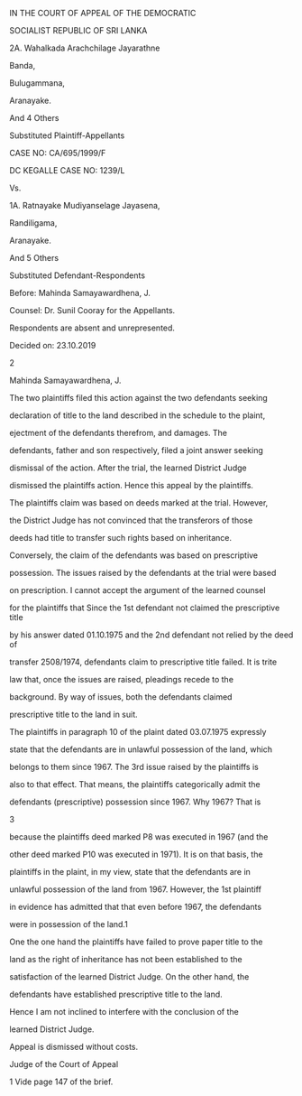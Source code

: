 IN THE COURT OF APPEAL OF THE DEMOCRATIC

SOCIALIST REPUBLIC OF SRI LANKA

2A. Wahalkada Arachchilage Jayarathne

Banda,

Bulugammana,

Aranayake.

And 4 Others

Substituted Plaintiff-Appellants

CASE NO: CA/695/1999/F

DC KEGALLE CASE NO: 1239/L

Vs.

1A. Ratnayake Mudiyanselage Jayasena,

Randiligama,

Aranayake.

And 5 Others

Substituted Defendant-Respondents

Before: Mahinda Samayawardhena, J.

Counsel: Dr. Sunil Cooray for the Appellants.

Respondents are absent and unrepresented.

Decided on: 23.10.2019

2

Mahinda Samayawardhena, J.

The two plaintiffs filed this action against the two defendants seeking

declaration of title to the land described in the schedule to the plaint,

ejectment of the defendants therefrom, and damages. The

defendants, father and son respectively, filed a joint answer seeking

dismissal of the action. After the trial, the learned District Judge

dismissed the plaintiffs action. Hence this appeal by the plaintiffs.

The plaintiffs claim was based on deeds marked at the trial. However,

the District Judge has not convinced that the transferors of those

deeds had title to transfer such rights based on inheritance.

Conversely, the claim of the defendants was based on prescriptive

possession. The issues raised by the defendants at the trial were based

on prescription. I cannot accept the argument of the learned counsel

for the plaintiffs that Since the 1st defendant not claimed the prescriptive title

by his answer dated 01.10.1975 and the 2nd defendant not relied by the deed of

transfer 2508/1974, defendants claim to prescriptive title failed. It is trite

law that, once the issues are raised, pleadings recede to the

background. By way of issues, both the defendants claimed

prescriptive title to the land in suit.

The plaintiffs in paragraph 10 of the plaint dated 03.07.1975 expressly

state that the defendants are in unlawful possession of the land, which

belongs to them since 1967. The 3rd issue raised by the plaintiffs is

also to that effect. That means, the plaintiffs categorically admit the

defendants (prescriptive) possession since 1967. Why 1967? That is

3

because the plaintiffs deed marked P8 was executed in 1967 (and the

other deed marked P10 was executed in 1971). It is on that basis, the

plaintiffs in the plaint, in my view, state that the defendants are in

unlawful possession of the land from 1967. However, the 1st plaintiff

in evidence has admitted that that even before 1967, the defendants

were in possession of the land.1

One the one hand the plaintiffs have failed to prove paper title to the

land as the right of inheritance has not been established to the

satisfaction of the learned District Judge. On the other hand, the

defendants have established prescriptive title to the land.

Hence I am not inclined to interfere with the conclusion of the

learned District Judge.

Appeal is dismissed without costs.

Judge of the Court of Appeal

1 Vide page 147 of the brief.